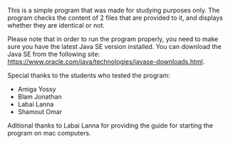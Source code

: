 This is a simple program that was made for studying purposes only.
The program checks the content of 2 files that are provided to it,
and displays whether they are identical or not.

Please note that in order to run the program properly, you need to make sure you have the latest Java SE version installed.
You can download the Java SE from the following site: https://www.oracle.com/java/technologies/javase-downloads.html.

Special thanks to the students who tested the program:
* Amiga Yossy
* Blam Jonathan
* Labai Lanna 
* Shamout Omar

Aditional thanks to Labai Lanna for providing the guide for starting the program on mac computers.
